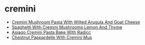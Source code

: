 # cremini

 * [Cremini Mushroom Pasta With Wilted Arugula And Goat Cheese](../index/c/cremini-mushroom-pasta-with-wilted-arugula-and-goat-cheese-230171.json)
 * [Spaghetti With Cremini Mushrooms Lemon And Thyme](../index/s/spaghetti-with-cremini-mushrooms-lemon-and-thyme-109024.json)
 * [Asiago Cremini Pasta Bake With Radicc](../index/a/asiago-cremini-pasta-bake-with-radicc.json)
 * [Chestnut Pappardelle With Cremini Mus](../index/c/chestnut-pappardelle-with-cremini-mus.json)
